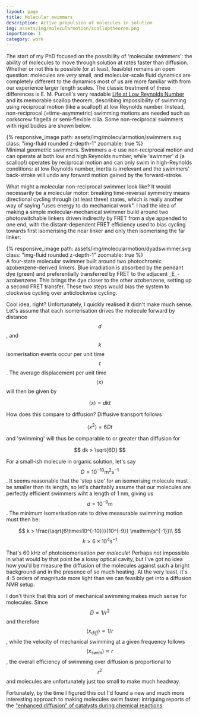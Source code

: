 ```yaml
---
layout: page
title: Molecular swimmers
description: Active propulsion of molecules in solution
img: assets/img/molecularmotion/scalloptheorem.png
importance: 1
category: work
---
```


The start of my PhD focused on the possibility of 'molecular swimmers': the ability of molecules to move through solution at rates faster than diffusion. Whether or not this is possible (or at least, feasible) remains an open question: molecules are _very_ small, and molecular-scale fluid dynamics are completely different to the dynamics most of us are more familiar with from our experience larger length scales.  The classic treatment of these differences is E. M. Purcell's very readable [Life at Low Reynolds Number](http://web.mit.edu/8.592/www/lectures/lec1/Purcell.pdf) and its memorable scallop theorem, describing impossibility of swimming using reciprocal motion (like a scallop!) at low Reynolds number. Instead, non-reciprocal (=time-asymmetric) swimming motions are needed such as corkscrew flagella or semi-flexible cilia. Some non-reciprocal swimmers with rigid bodies are shown below.


<div class="row mt-3">
    <div class="col-sm mt-3 mt-md-0">
        {% responsive_image path: assets/img/molecularmotion/swimmers.svg class: "img-fluid rounded z-depth-1" zoomable: true %}
    </div>
</div>
<div class="caption">
    Minimal geometric swimmers. Swimmers a-c use non-reciprocal motion and can operate at both low and high Reynolds number, while 'swimmer' d (a scallop!) operates by reciprocal motion and can only swim in high-Reynolds conditions: at low Reynolds number, inertia is irrelevant and the swimmers' back-stroke will undo any forward motion gained by the forward-stroke.
</div>

What might a molecular non-reciprocal swimmer look like? It would necessarily be a molecular motor: breaking time-reversal symmetry means directional cycling through (at least three) states, which is really another way of saying "uses energy to do mechanical work". I had the idea of making a simple molecular-mechanical swimmer build around two photoswitchable linkers driven indirectly by FRET from a dye appended to one end, with the distant-dependent FRET efficiency used to bias cycling towards first isomerising the near linker and only then isomerising the far linker:

<div class="row mt-3">
    <div class="col-sm mt-3 mt-md-0">
        {% responsive_image path: assets/img/molecularmotion/dyadswimmer.svg class: "img-fluid rounded z-depth-1" zoomable: true %}
    </div>
</div>
<div class="caption">
    A four-state molecular swimmer built around two photochromic azobenzene-derived linkers. Blue irradiation is absorbed by the pendant dye (green) and preferentially transferred by FRET to the adjacent _E_-azobenzene. This brings the dye closer to the other azobenzene, setting up a second FRET transfer. These two steps would bias the system to clockwise cycling over anticlockwise cycling.
</div>

Cool idea, right? Unfortunately, I quickly realised it didn't make much sense. Let's assume that each isomerisation drives the molecule forward by distance $$d$$, and $$k$$ isomerisation events occur per unit time $$t$$. The average displacement per unit time $$\langle x \rangle$$ will then be given by

$$
\langle x \rangle = dkt
$$  

How does this compare to diffusion? Diffusive transport follows

$$
\langle x^2 \rangle = 6Dt
$$

and 'swimming' will thus be comparable to or greater than diffusion for 

$$
dk > \sqrt{6D}
$$

For a small-ish molecule in organic solution, let's say $$D = 10^{-10} \mathrm{m^2 s^{-1}}$$. It seems reasonable that the 'step size' for an isomerising molecule must be smaller than its length, so let's charitably assume that our molecules are perfectly efficient swimmers wiht a length of 1 nm, giving us $$d = 10^{-9} \mathrm{m}$$. The minimum isomerisation rate to drive measurable swimming motion must then be:

$$
k > \frac{\sqrt{6\times10^{-10}}}{10^{-9}} \mathrm{s^{-1}}\\
$$
$$
k > 6\times 10^4 \mathrm{s^{-1}}
$$

That's 60 kHz of photoisomerisation _per molecule_! Perhaps not impossible in what would by that point be a lossy optical cavity, but I've got no idea how you'd be measure the diffusion of the molecules against such a bright background and in the presence of so much heating. At the very least, it's 4-5 orders of magnitude more light than we can feasibly get into a diffusion NMR setup. 

I don't think that this sort of mechanical swimming makes much sense for molecules. Since $$D \propto 1/r^2$$ and therefore $$\langle x_{diff} \rangle \propto 1/r$$, while the velocity of mechanical swimming at a given frequency follows $$\langle x_{swim} \rangle \propto r$$, the overall efficiency of swimming over diffusion is proportional to $$r^2$$ and molecules are unfortunately just too small to make much headway.

Fortunately, by the time I figured this out I'd found a new and much more interesting approach to making molecules swim faster: intriguing reports of the ["enhanced diffusion" of catalysts during chemical reactions](https://doi.org/10.1002/anie.201509237).